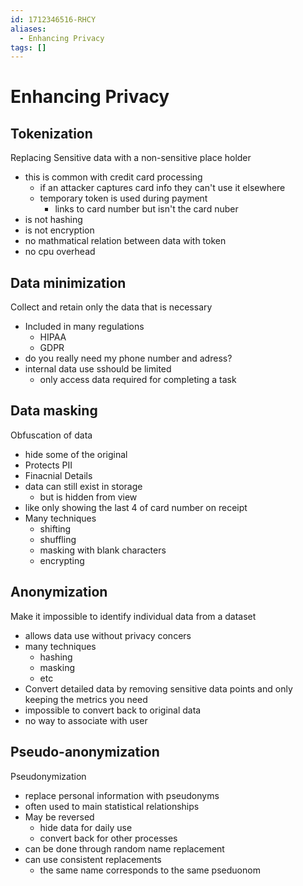 ```yaml
---
id: 1712346516-RHCY
aliases:
  - Enhancing Privacy
tags: []
---
```


# Enhancing Privacy

## Tokenization
Replacing Sensitive data with a non-sensitive place holder 
- this is common with credit card processing
    - if an attacker captures card info they can't use it elsewhere
    - temporary token is used during payment
        - links to card number but isn't the card nuber
- is not hashing 
- is not encryption
- no mathmatical relation between data with token
- no cpu overhead

## Data minimization
Collect and retain only the data that is necessary
- Included in many regulations
    - HIPAA
    - GDPR 
- do you really need my phone number and adress? 
- internal data use sshould be limited
    - only access data required for completing a task

## Data masking 
Obfuscation of data
- hide some of the original 
- Protects PII 
- Finacnial Details
- data can still exist in storage 
    - but is hidden from view
- like only showing the last 4 of card number on receipt
- Many techniques
    - shifting
    - shuffling
    - masking with blank characters
    - encrypting 

## Anonymization
Make it impossible to identify individual data from a dataset
- allows data use without privacy concers
- many techniques
    - hashing
    - masking
    - etc
- Convert detailed data by removing sensitive data points and only keeping the metrics you need
- impossible to convert back to original data
- no way to associate with user

## Pseudo-anonymization
Pseudonymization
- replace personal information with pseudonyms
- often used to main statistical relationships
- May be reversed 
    - hide data for daily use
    - convert back for other processes
- can be done through random name replacement
- can use consistent replacements
    - the same name corresponds to the same pseduonom


